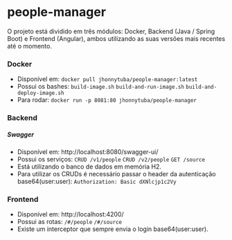 # people-manager

O projeto está dividido em três módulos: Docker,  Backend (Java / Spring Boot) e Frontend (Angular),
ambos utilizando as suas versões mais recentes até o momento.

### Docker
* Disponível em: `docker pull jhonnytuba/people-manager:latest`
* Possui os bashes: `build-image.sh` `build-and-run-image.sh` `build-and-deploy-image.sh`
* Para rodar: `docker run -p 8081:80 jhonnytuba/people-manager`

### Backend
##### Swagger
* Disponível em: http://localhost:8080/swagger-ui/
* Possui os serviços:
  `CRUD /v1/people`
  `CRUD /v2/people`
  `GET /source`
* Está utilizando o banco de dados em memória H2.
* Para utilizar os CRUDs é necessário passar o header da autenticação base64(user:user):
  `Authorization: Basic dXNlcjp1c2Vy`
  
### Frontend
* Disponível em: http://localhost:4200/
* Possui as rotas: `/#/people` `/#/source` 
* Existe um interceptor que sempre envia o login base64(user:user).
